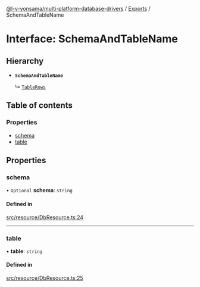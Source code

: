 [@l-v-yonsama/multi-platform-database-drivers](../README.md) / [Exports](../modules.md) / SchemaAndTableName

# Interface: SchemaAndTableName

## Hierarchy

- **`SchemaAndTableName`**

  ↳ [`TableRows`](TableRows.md)

## Table of contents

### Properties

- [schema](SchemaAndTableName.md#schema)
- [table](SchemaAndTableName.md#table)

## Properties

### schema

• `Optional` **schema**: `string`

#### Defined in

[src/resource/DbResource.ts:24](https://github.com/l-v-yonsama/db-drivers/blob/eb4b8bc/src/resource/DbResource.ts#L24)

___

### table

• **table**: `string`

#### Defined in

[src/resource/DbResource.ts:25](https://github.com/l-v-yonsama/db-drivers/blob/eb4b8bc/src/resource/DbResource.ts#L25)
